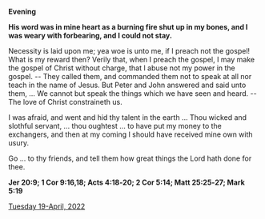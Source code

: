 **Evening**

**His word was in mine heart as a burning fire shut up in my bones, and I was weary with forbearing, and I could not stay.**
 
Necessity is laid upon me; yea woe is unto me, if I preach not the gospel! What is my reward then? Verily that, when I preach the gospel, I may make the gospel of Christ without charge, that I abuse not my power in the gospel. -- They called them, and commanded them not to speak at all nor teach in the name of Jesus. But Peter and John answered and said unto them, ... We cannot but speak the things which we have seen and heard. -- The love of Christ constraineth us.
 
I was afraid, and went and hid thy talent in the earth ... Thou wicked and slothful servant, ... thou oughtest ... to have put my money to the exchangers, and then at my coming I should have received mine own with usury.
 
Go ... to thy friends, and tell them how great things the Lord hath done for thee.  

**Jer 20:9; 1 Cor 9:16,18; Acts 4:18‑20; 2 Cor 5:14; Matt 25:25‑27; Mark 5:19**

[Tuesday 19-April, 2022](https://t.me/daily_light)
